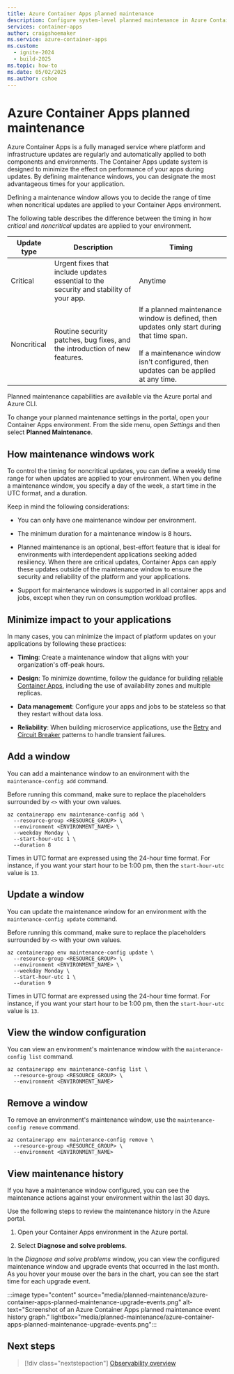 ```yaml
---
title: Azure Container Apps planned maintenance
description: Configure system-level planned maintenance in Azure Container Apps
services: container-apps
author: craigshoemaker
ms.service: azure-container-apps
ms.custom:
  - ignite-2024
  - build-2025
ms.topic: how-to
ms.date: 05/02/2025
ms.author: cshoe
---
```


# Azure Container Apps planned maintenance

Azure Container Apps is a fully managed service where platform and infrastructure updates are regularly and automatically applied to both components and environments. The Container Apps update system is designed to minimize the effect on performance of your apps during updates. By defining maintenance windows, you can designate the most advantageous times for your application.

Defining a maintenance window allows you to decide the range of time when noncritical updates are applied to your Container Apps environment.

The following table describes the difference between the timing in how *critical* and *noncritical* updates are applied to your environment.

| Update type | Description | Timing |
|---|---|---|
| Critical | Urgent fixes that include updates essential to the security and stability of your app. | Anytime |
| Noncritical | Routine security patches, bug fixes, and the introduction of new features. | If a planned maintenance window is defined, then updates only start during that time span.<br><br>If a maintenance window isn't configured, then updates can be applied at any time. |

Planned maintenance capabilities are available via the Azure portal and Azure CLI.

To change your planned maintenance settings in the portal, open your Container Apps environment. From the side menu, open *Settings* and then select **Planned Maintenance**.

## How maintenance windows work

To control the timing for noncritical updates, you can define a weekly time range for when updates are applied to your environment. When you define a maintenance window, you specify a day of the week, a start time in the UTC format, and a duration.

Keep in mind the following considerations:

* You can only have one maintenance window per environment.

* The minimum duration for a maintenance window is 8 hours.

* Planned maintenance is an optional, best-effort feature that is ideal for environments with interdependent applications seeking added resiliency. When there are critical updates, Container Apps can apply these updates outside of the maintenance window to ensure the security and reliability of the platform and your applications.

* Support for maintenance windows is supported in all container apps and jobs, except when they run on consumption workload profiles.

## Minimize impact to your applications

In many cases, you can minimize the impact of platform updates on your applications by following these practices:

* **Timing**: Create a maintenance window that aligns with your organization's off-peak hours.

* **Design**: To minimize downtime, follow the guidance for building [reliable Container Apps](/azure/reliability/reliability-azure-container-apps?tabs=azure-cli), including the use of availability zones and multiple replicas.

* **Data management**: Configure your apps and jobs to be stateless so that they restart without data loss.

* **Reliability**: When building microservice applications, use the [Retry](/azure/architecture/patterns/retry) and [Circuit Breaker](/azure/architecture/patterns/circuit-breaker) patterns to handle transient failures.

## Add a window

You can add a maintenance window to an environment with the `maintenance-config add` command.

Before running this command, make sure to replace the placeholders surrounded by `<>` with your own values.

```azurecli
az containerapp env maintenance-config add \
  --resource-group <RESOURCE_GROUP> \
  --environment <ENVIRONMENT_NAME> \
  --weekday Monday \
  --start-hour-utc 1 \
  --duration 8
```

Times in UTC format are expressed using the 24-hour time format. For instance, if you want your start hour to be 1:00 pm, then the `start-hour-utc` value is `13`.

## Update a window

You can update the maintenance window for an environment with the `maintenance-config update` command.

Before running this command, make sure to replace the placeholders surrounded by `<>` with your own values.

```azurecli
az containerapp env maintenance-config update \
  --resource-group <RESOURCE_GROUP> \
  --environment <ENVIRONMENT_NAME> \
  --weekday Monday \
  --start-hour-utc 1 \
  --duration 9 
```

Times in UTC format are expressed using the 24-hour time format. For instance, if you want your start hour to be 1:00 pm, then the `start-hour-utc` value is `13`.

## View the window configuration

You can view an environment's maintenance window with the `maintenance-config list` command.

```azurecli
az containerapp env maintenance-config list \
  --resource-group <RESOURCE_GROUP> \
  --environment <ENVIRONMENT_NAME>
```

## Remove a window

To remove an environment's maintenance window, use the `maintenance-config remove` command.

```azurecli
az containerapp env maintenance-config remove \
  --resource-group <RESOURCE_GROUP> \
  --environment <ENVIRONMENT_NAME>
```

## View maintenance history

If you have a maintenance window configured, you can see the maintenance actions against your environment within the last 30 days.

Use the following steps to review the maintenance history in the Azure portal.

1. Open your Container Apps environment in the Azure portal.

1. Select **Diagnose and solve problems**.

In the *Diagnose and solve problems* window, you can view the configured maintenance window and upgrade events that occurred in the last month. As you hover your mouse over the bars in the chart, you can see the start time for each upgrade event.

:::image type="content" source="media/planned-maintenance/azure-container-apps-planned-maintenance-upgrade-events.png" alt-text="Screenshot of an Azure Container Apps planned maintenance event history graph." lightbox="media/planned-maintenance/azure-container-apps-planned-maintenance-upgrade-events.png":::

## Next steps

> [!div class="nextstepaction"]
> [Observability overview](./observability.md)
